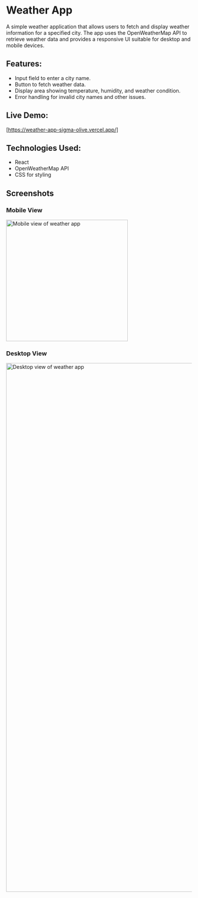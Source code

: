 # Weather App

A simple weather application that allows users to fetch and display weather information for a specified city. The app uses the OpenWeatherMap API to retrieve weather data and provides a responsive UI suitable for  desktop and mobile devices.

## Features:
* Input field to enter a city name.
* Button to fetch weather data.
* Display area showing temperature, humidity, and weather condition.
* Error handling for invalid city names and other issues.

## Live Demo: 

[https://weather-app-sigma-olive.vercel.app/]

## Technologies Used:
* React
* OpenWeatherMap API
* CSS for styling

## Screenshots

### Mobile View
<img width="330" alt="Mobile view of weather app" src="https://github.com/user-attachments/assets/92044f15-8eb9-46ce-ab88-333f932feed3">

### Desktop View

<img width="1436" alt="Desktop view of weather app" src="https://github.com/user-attachments/assets/0824b604-7bef-4d47-aed1-4c9b5f8a982b">
